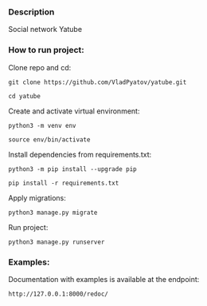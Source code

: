 ### Description
Social network Yatube

### How to run project:

Clone repo and cd:

```
git clone https://github.com/VladPyatov/yatube.git
```

```
cd yatube
```

Create and activate virtual environment:

```
python3 -m venv env
```

```
source env/bin/activate
```

Install dependencies from requirements.txt:

```
python3 -m pip install --upgrade pip
```

```
pip install -r requirements.txt
```

Apply migrations:

```
python3 manage.py migrate
```

Run project:

```
python3 manage.py runserver
```

### Examples:

Documentation with examples is available at the endpoint:

```
http://127.0.0.1:8000/redoc/
```
